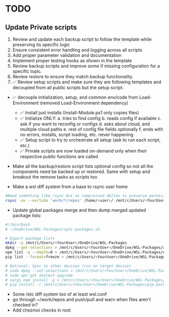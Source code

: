 # TODO

## Update Private scripts

1. Review and update each backup script to follow the template while preserving its specific logic
2. Ensure consistent error handling and logging across all scripts
3. Add proper parameter validation and documentation
4. Implement proper testing hooks as shown in the template
5. Review backup scripts and improve some if missing configuration for a specific topic.
6. Review restore to ensure they match backup functionality.
7. ✅ Review setup scripts and make sure they are following templates and decoupled from all public scripts but the setup script.


- ✅ decouple initialization, setup, and common env/code from Load-Environment (removed Load-Environment dependency)
  - ✅ Install just installs (Install-Module.ps1 only copies files)
  - ✅ Initialize ONLY: a. tries to find config
                     b. reads config if available
                     c. ask if you want to reconfig or configs
                     d. asks about cloud, and multiple cloud paths
                     e. rest of config file fields optionally
                     f. ends with no errors, installs, script loading, etc. never happening
  - ✅ Setup script to try to orchestrate all setup (ask to run each script, etc.)
  - ✅ Private scripts are now loaded on-demand only when their respective public functions are called


- Make all the backup/restore script lists optional config so not all the components need be backed up or restored.  Same with setup and breakout the remove tasks as scripts too
- Make a wsl diff system from a base to rsync user home

```bash
#Need something like rsync but as compressed deltas to preserve permisions
rsync -av --exclude 'work/*/repos' /home/<user>/ /mnt/c/Users/<YourUser>/OneDrive/WSL-Home/
```

- Update global packages merge and then dump merged updated package lists:

```bash
#!/bin/bash
# ~/OneDrive/WSL-Packages/sync-packages.sh

# Export package lists
mkdir -p /mnt/c/Users/<YourUser>/OneDrive/WSL-Packages
dpkg --get-selections > /mnt/c/Users/<YourUser>/OneDrive/WSL-Packages/apt-packages.txt
npm list -g --depth=0 > /mnt/c/Users/<YourUser>/OneDrive/WSL-Packages/npm-packages.txt
pip list --format=freeze > /mnt/c/Users/<YourUser>/OneDrive/WSL-Packages/pip-packages.txt

# Optional: Sync to other devices (run on target device)
# sudo dpkg --set-selections < /mnt/c/Users/<YourUser>/OneDrive/WSL-Packages/apt-packages.txt
# sudo apt-get dselect-upgrade
# xargs npm install -g < /mnt/c/Users/<YourUser>/OneDrive/WSL-Packages/npm-packages.txt
# pip install -r /mnt/c/Users/<YourUser>/OneDrive/WSL-Packages/pip-packages.txt
```

- Some /etc diff system too of at least wsl.conf
- go through ~/work/repos and push/pull and warn when files aren't checked in?
- Add chezmoi checks in root
